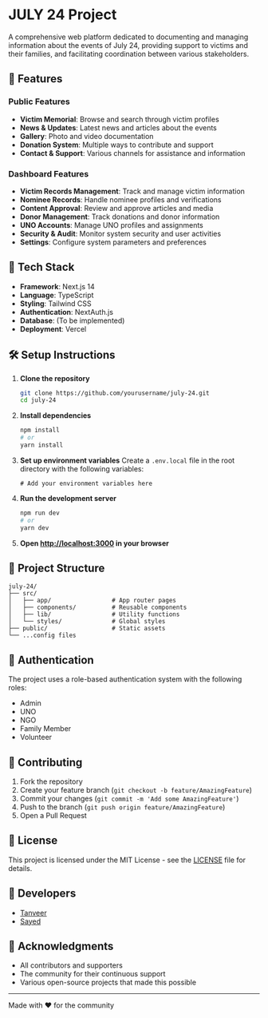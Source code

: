 # JULY 24 Project

A comprehensive web platform dedicated to documenting and managing information about the events of July 24, providing support to victims and their families, and facilitating coordination between various stakeholders.

## 🌟 Features

### Public Features
- **Victim Memorial**: Browse and search through victim profiles
- **News & Updates**: Latest news and articles about the events
- **Gallery**: Photo and video documentation
- **Donation System**: Multiple ways to contribute and support
- **Contact & Support**: Various channels for assistance and information

### Dashboard Features
- **Victim Records Management**: Track and manage victim information
- **Nominee Records**: Handle nominee profiles and verifications
- **Content Approval**: Review and approve articles and media
- **Donor Management**: Track donations and donor information
- **UNO Accounts**: Manage UNO profiles and assignments
- **Security & Audit**: Monitor system security and user activities
- **Settings**: Configure system parameters and preferences

## 🚀 Tech Stack

- **Framework**: Next.js 14
- **Language**: TypeScript
- **Styling**: Tailwind CSS
- **Authentication**: NextAuth.js
- **Database**: (To be implemented)
- **Deployment**: Vercel

## 🛠️ Setup Instructions

1. **Clone the repository**
   ```bash
   git clone https://github.com/yourusername/july-24.git
   cd july-24
   ```

2. **Install dependencies**
   ```bash
   npm install
   # or
   yarn install
   ```

3. **Set up environment variables**
   Create a `.env.local` file in the root directory with the following variables:
   ```
   # Add your environment variables here
   ```

4. **Run the development server**
   ```bash
   npm run dev
   # or
   yarn dev
   ```

5. **Open [http://localhost:3000](http://localhost:3000) in your browser**

## 📁 Project Structure

```
july-24/
├── src/
│   ├── app/                 # App router pages
│   ├── components/          # Reusable components
│   ├── lib/                 # Utility functions
│   └── styles/              # Global styles
├── public/                  # Static assets
└── ...config files
```

## 🔐 Authentication

The project uses a role-based authentication system with the following roles:
- Admin
- UNO
- NGO
- Family Member
- Volunteer

## 🤝 Contributing

1. Fork the repository
2. Create your feature branch (`git checkout -b feature/AmazingFeature`)
3. Commit your changes (`git commit -m 'Add some AmazingFeature'`)
4. Push to the branch (`git push origin feature/AmazingFeature`)
5. Open a Pull Request

## 📝 License

This project is licensed under the MIT License - see the [LICENSE](LICENSE) file for details.

## 👥 Developers

- [Tanveer](https://github.com/yourusername)
- [Sayed](https://github.com/yourusername)

## 🙏 Acknowledgments

- All contributors and supporters
- The community for their continuous support
- Various open-source projects that made this possible

---

Made with ❤️ for the community 
